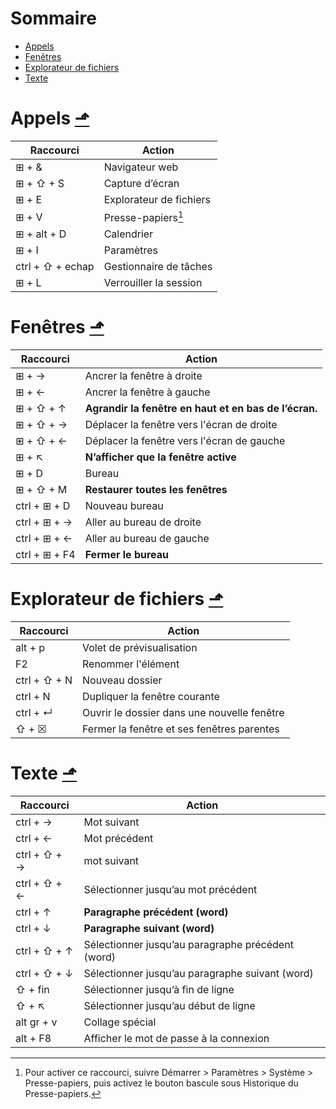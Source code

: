 # Sommaire
- [Appels](#appels)
- [Fenêtres](#fenêtres)
- [Explorateur de fichiers](#explorateur-de-fichiers)
- [Texte](#texte)

# Appels [⬏](#sommaire)
|Raccourci|Action|
|-|-|
|⊞ + &|Navigateur web|
|⊞ + ⇧ + S|Capture d’écran|
|⊞ + E|Explorateur de fichiers|
|⊞ + V|Presse-papiers[^1]|
|⊞ + alt + D|Calendrier|
|⊞ + I|Paramètres|
|ctrl + ⇧ + echap|Gestionnaire de tâches|
|⊞ + L|Verrouiller la session|
[^1]: Pour activer ce raccourci, suivre Démarrer > Paramètres > Système  > Presse-papiers, puis activez le bouton bascule sous Historique du Presse-papiers.

# Fenêtres [⬏](#sommaire)
|Raccourci|Action|
|-|-|
|⊞ + →|Ancrer la fenêtre à droite|
|⊞ + ←|Ancrer la fenêtre à gauche|
|⊞ + ⇧ + ↑|**Agrandir la fenêtre en haut et en bas de l’écran.**|
|⊞ + ⇧ + →|Déplacer la fenêtre vers l'écran de droite|
|⊞ + ⇧ + ←|Déplacer la fenêtre vers l'écran de gauche|
|⊞ + ↖|**N’afficher que la fenêtre active**|
|⊞ + D|Bureau|
|⊞ + ⇧ + M|**Restaurer toutes les fenêtres**|
|ctrl + ⊞ + D|Nouveau bureau|
|ctrl + ⊞ + →|Aller au bureau de droite|
|ctrl + ⊞ + ←|Aller au bureau de gauche|
|ctrl + ⊞ + F4|**Fermer le bureau**|


# Explorateur de fichiers [⬏](#sommaire)
|Raccourci|Action|
|-|-|
|alt + p|Volet de prévisualisation|
|F2|Renommer l'élément|
|ctrl + ⇧ + N|Nouveau dossier|
|ctrl + N|Dupliquer la fenêtre courante|
|ctrl + ↵|Ouvrir le dossier dans une nouvelle fenêtre|
|⇧ + ☒|Fermer la fenêtre et ses fenêtres parentes|

# Texte [⬏](#sommaire)
|Raccourci|Action|
|-|-|
|ctrl + →|Mot suivant|
|ctrl + ←|Mot précédent|
|ctrl + ⇧ + →|mot suivant|
|ctrl + ⇧ + ←|Sélectionner jusqu’au mot précédent|
|ctrl + ↑|**Paragraphe précédent (word)**|
|ctrl + ↓|**Paragraphe suivant (word)**|
|ctrl + ⇧ + ↑|Sélectionner jusqu’au paragraphe précédent (word)|
|ctrl + ⇧ + ↓|Sélectionner jusqu’au paragraphe suivant (word)|
|⇧ + fin|Sélectionner jusqu’à fin de ligne|
|⇧ + ↖|Sélectionner jusqu’au début de ligne|
|alt gr + v|Collage spécial|
|alt + F8|Afficher le mot de passe à la connexion|
